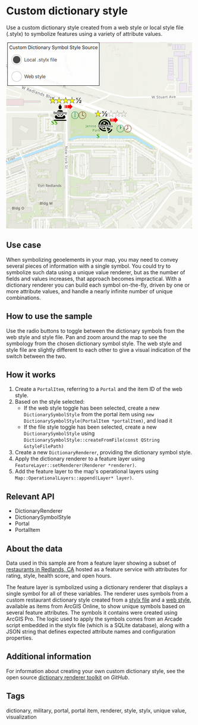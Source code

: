# Custom dictionary style

Use a custom dictionary style created from a web style or local style file (.stylx) to symbolize features using a variety of attribute values.

![](screenshot.png)

## Use case

When symbolizing geoelements in your map, you may need to convey several pieces of information with a single symbol. You could try to symbolize such data using a unique value renderer, but as the number of fields and values increases, that approach becomes impractical. With a dictionary renderer you can build each symbol on-the-fly, driven by one or more attribute values, and handle a nearly infinite number of unique combinations.

## How to use the sample

Use the radio buttons to toggle between the dictionary symbols from the web style and style file. Pan and zoom around the map to see the symbology from the chosen dictionary symbol style. The web style and style file are slightly different to each other to give a visual indication of the switch between the two.

## How it works

1. Create a `PortalItem`, referring to a `Portal` and the item ID of the web style.
2. Based on the style selected:
    *  If the web style toggle has been selected, create a new `DictionarySymbolStyle` from the portal item using `new DictionarySymbolStyle(PortalItem *portalItem)`, and load it
    *  If the file style toggle has been selected, create a new `DictionarySymbolStyle` using `DictionarySymbolStyle::createFromFile(const QString &styleFilePath)`
3. Create a new `DictionaryRenderer`, providing the dictionary symbol style.
4. Apply the dictionary renderer to a feature layer using `FeatureLayer::setRenderer(Renderer *renderer)`.
5. Add the feature layer to the map's operational layers using `Map::OperationalLayers::append(Layer* layer)`.

## Relevant API

* DictionaryRenderer
* DictionarySymbolStyle
* Portal
* PortalItem

## About the data

Data used in this sample are from a feature layer showing a subset of [restaurants in Redlands, CA](https://services2.arcgis.com/ZQgQTuoyBrtmoGdP/arcgis/rest/services/Redlands_Restaurants/FeatureServer) hosted as a feature service with attributes for rating, style, health score, and open hours.

The feature layer is symbolized using a dictionary renderer that displays a single symbol for all of these variables. The renderer uses symbols from a custom restaurant dictionary style created from a [stylx file](https://arcgis.com/home/item.html?id=751138a2e0844e06853522d54103222a) and a [web style](https://arcgis.com/home/item.html?id=adee951477014ec68d7cf0ea0579c800), available as items from ArcGIS Online, to show unique symbols based on several feature attributes. The symbols it contains were created using ArcGIS Pro. The logic used to apply the symbols comes from an Arcade script embedded in the stylx file (which is a SQLite database), along with a JSON string that defines expected attribute names and configuration properties.

## Additional information

For information about creating your own custom dictionary style, see the open source [dictionary renderer toolkit](https://esriurl.com/DictionaryToolkit) on *GitHub*.

## Tags

dictionary, military, portal, portal item, renderer, style, stylx, unique value, visualization
